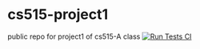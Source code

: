 # cs515-project1
public repo for project1 of cs515-A class
[![Run Tests CI](https://github.com/rpalival/cs515-project1/actions/workflows/test.yml/badge.svg?branch=main)](https://github.com/rpalival/cs515-project1/actions/workflows/test.yml)
